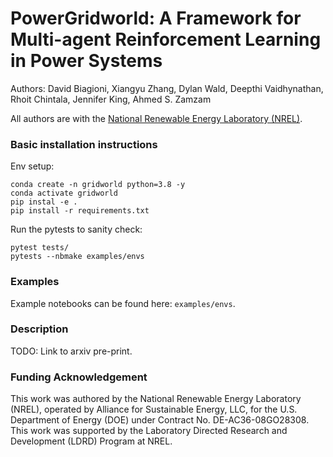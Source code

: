 # PowerGridworld:  A Framework for Multi-agent Reinforcement Learning in Power Systems

Authors:  David Biagioni, Xiangyu Zhang, Dylan Wald, Deepthi Vaidhynathan, 
Rhoit Chintala, Jennifer King, Ahmed S. Zamzam

All authors are with the [National Renewable Energy Laboratory (NREL)](https://www.nrel.gov).

### Basic installation instructions

Env setup:

```
conda create -n gridworld python=3.8 -y
conda activate gridworld
pip instal -e .
pip install -r requirements.txt
```

Run the pytests to sanity check:

```
pytest tests/
pytests --nbmake examples/envs
```

### Examples

Example notebooks can be found here: `examples/envs`.

### Description

TODO:  Link to arxiv pre-print.

### Funding Acknowledgement

This work was authored by the National Renewable Energy Laboratory (NREL), 
operated by Alliance for Sustainable Energy, LLC, for the U.S. Department of 
Energy (DOE) under Contract No. DE-AC36-08GO28308. This work was supported by 
the Laboratory Directed Research and Development (LDRD) Program at NREL.
